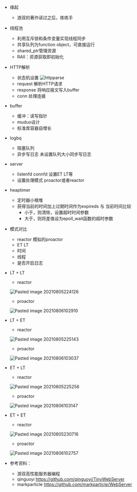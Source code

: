 * 缘起
	* 游双的著作读过之后，练练手
* 线程池
	* 利用互斥锁和条件变量实现线程同步
	* 共享队列为function object，可直接运行
	* shared_ptr管理资源
	* RAII：资源获取即初始化
* HTTP解析
	* 状态机设置
	![httpparse](https://user-images.githubusercontent.com/33850772/128378264-bd17ee04-56fb-4dbd-bce2-0b52d70b6cae.png)
	* request 解析HTTP请求
	* response 将响应报文写入buffer
	* conn 处理连接

* buffer
	* 缓冲：读写指针 
	* muduo设计
	* 标准库容器自增长

* logbq
	* 阻塞队列
	* 异步写日志 未设置队列大小同步写日志

*  server
	*  listenfd connfd 设置ET LT等
	*  设置处理模式 proactor或者reactor

* heaptimer
	* 定时器小根堆 
	* 获得当前的时间加上过期时间作为expireds 与 当前时间比较
		* 小于，则清除，设置超时时间参数
		* 大于，则将差值设为epoll_wait函数的超时参数
	
	
* 模式对比
	* reactor 模拟的proactor 
	* ET LT
	* 时间
	* 线程
	* 是否开启日志

* LT + LT
	* reactor
	
	![Pasted image 20210805224126](https://user-images.githubusercontent.com/33850772/128377431-1653cb53-bdd0-457a-b6f1-37a8f4adb018.png)
	* proactor
	
	![Pasted image 20210806102910](https://user-images.githubusercontent.com/33850772/128448406-c0635c57-7488-4c0c-97c7-0073902000a1.png)

* LT + ET
	* reactor
	
	![Pasted image 20210805225143](https://user-images.githubusercontent.com/33850772/128377611-6701a319-0fde-4fd9-8f13-ddb25229d7e1.png)
	* proactor
	
	![Pasted image 20210806103037](https://user-images.githubusercontent.com/33850772/128448444-f30bd34d-a955-42b2-95f6-4ad0bf46f69d.png)
* ET + LT
	* reactor
	
	![Pasted image 20210805225256](https://user-images.githubusercontent.com/33850772/128377684-8171c1f6-45d5-44c5-9683-5217e8dc797b.png)
	* proactor
	
	![Pasted image 20210806103147](https://user-images.githubusercontent.com/33850772/128448493-95f44f3d-ef64-4ce9-96e7-fb00c61b7b36.png)
* ET + ET
	* reactor
	
	![Pasted image 20210805230716](https://user-images.githubusercontent.com/33850772/128377780-ccc2c5bb-0bca-44fe-b9fd-0191073da898.png)
	* proactor
	
	![Pasted image 20210806102757](https://user-images.githubusercontent.com/33850772/128448520-13152428-660a-4793-a846-9b0188703000.png)


* 参考资料：
	* 游双高性能服务器编程
	* qinguoyi https://github.com/qinguoyi/TinyWebServer
	* markparticle https://github.com/markparticle/WebServer

